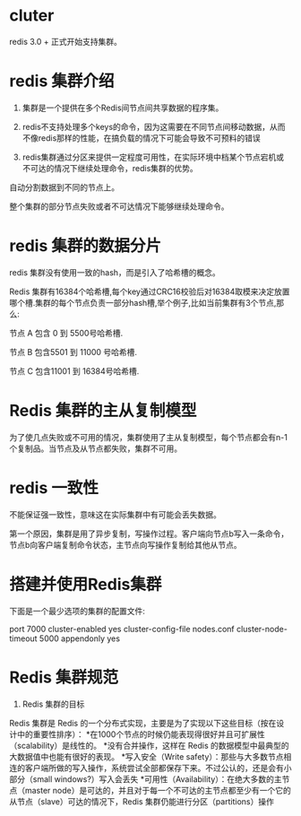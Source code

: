 # cluter

redis 3.0 + 正式开始支持集群。

# redis 集群介绍

1. 集群是一个提供在多个Redis间节点间共享数据的程序集。

2. redis不支持处理多个keys的命令，因为这需要在不同节点间移动数据，从而不像redis那样的性能，在搞负载的情况下可能会导致不可预料的错误

3. redis集群通过分区来提供一定程度可用性，在实际环境中档某个节点宕机或不可达的情况下继续处理命令，redis集群的优势。

自动分割数据到不同的节点上。

整个集群的部分节点失败或者不可达情况下能够继续处理命令。

# redis 集群的数据分片

redis 集群没有使用一致的hash，而是引入了哈希槽的概念。

Redis 集群有16384个哈希槽,每个key通过CRC16校验后对16384取模来决定放置哪个槽.集群的每个节点负责一部分hash槽,举个例子,比如当前集群有3个节点,那么:

节点 A 包含 0 到 5500号哈希槽.

节点 B 包含5501 到 11000 号哈希槽.

节点 C 包含11001 到 16384号哈希槽.

# Redis 集群的主从复制模型

为了使几点失败或不可用的情况，集群使用了主从复制模型，每个节点都会有n-1个复制品。当节点及从节点都失败，集群不可用。

# redis 一致性

不能保证强一致性，意味这在实际集群中有可能会丢失数据。

第一个原因，集群是用了异步复制，写操作过程。客户端向节点b写入一条命令，节点b向客户端复制命令状态，主节点向写操作复制给其他从节点。

# 搭建并使用Redis集群

下面是一个最少选项的集群的配置文件:

port 7000
cluster-enabled yes
cluster-config-file nodes.conf
cluster-node-timeout 5000
appendonly yes







# Redis 集群规范
1. Redis 集群的目标  

Redis 集群是 Redis 的一个分布式实现，主要是为了实现以下这些目标（按在设计中的重要性排序）：
*在1000个节点的时候仍能表现得很好并且可扩展性（scalability）是线性的。
*没有合并操作，这样在 Redis 的数据模型中最典型的大数据值中也能有很好的表现。
*写入安全（Write safety）：那些与大多数节点相连的客户端所做的写入操作，系统尝试全部都保存下来。不过公认的，还是会有小部分（small windows?）写入会丢失
*可用性（Availability）：在绝大多数的主节点（master node）是可达的，并且对于每一个不可达的主节点都至少有一个它的从节点（slave）可达的情况下，Redis 集群仍能进行分区（partitions）操作


